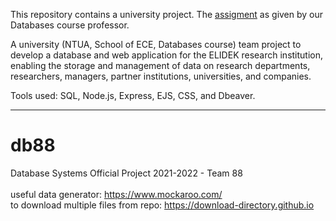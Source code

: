 This repository contains a university project. The [assigment](https://github.com/leftkarak/ELIDEK-Databases-Assignment-2021/tree/main/Assigment) as given by our Databases course professor.

A university (NTUA, School of ECE, Databases course) team project to develop a database and web application for the ELIDEK research institution, enabling the storage and management of data on research departments, researchers, managers, partner institutions, universities, and companies.

Tools used: SQL, Node.js, Express, EJS, CSS, and Dbeaver.

----------------------------------------------------------------------------------------------

# db88
Database Systems Official Project 2021-2022 - Team 88 <br /> <br />
useful data generator: https://www.mockaroo.com/ <br />
to download multiple files from repo: https://download-directory.github.io <br />

